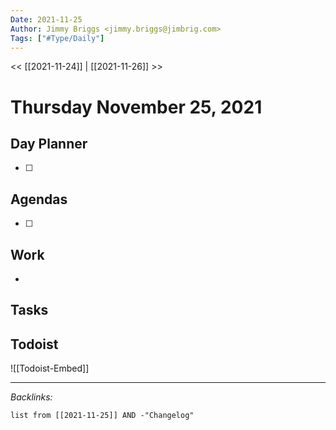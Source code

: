 ```yaml
---
Date: 2021-11-25
Author: Jimmy Briggs <jimmy.briggs@jimbrig.com>
Tags: ["#Type/Daily"]
---
```


<< [[2021-11-24]] | [[2021-11-26]] >>

# Thursday November 25, 2021

## Day Planner

- [ ] 

## Agendas

- [ ] 

## Work

- 

## Tasks

## Todoist

![[Todoist-Embed]]

***

*Backlinks:*

```dataview
list from [[2021-11-25]] AND -"Changelog"
```